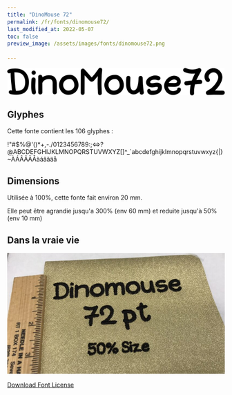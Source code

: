 ```yaml
---
title: "DinoMouse 72"
permalink: /fr/fonts/dinomouse72/
last_modified_at: 2022-05-07
toc: false
preview_image: /assets/images/fonts/dinomouse72.png

---
```

![DinoMouse 72](/assets/images/fonts/dinomouse72.png)

## Glyphes

Cette fonte contient les 106 glyphes :
	
!"#$%@'()*+,-./0123456789:;<=>?@ABCDEFGHIJKLMNOPQRSTUVWXYZ[\]^_`abcdefghijklmnopqrstuvwxyz{|}~ÀÁÂÃÄÅàáâãäå

## Dimensions

Utilisée à 100%, cette fonte fait environ 20 mm.

Elle peut être agrandie jusqu'a 300% (env 60 mm) et reduite jusqu'à  50% (env 10 mm)

## Dans la vraie vie
![Sample](/assets/images/fonts/dinomouse72_2.jpeg)


[Download Font License](https://github.com/inkstitch/inkstitch/tree/main/fonts/dinomouse72/LICENSE)
